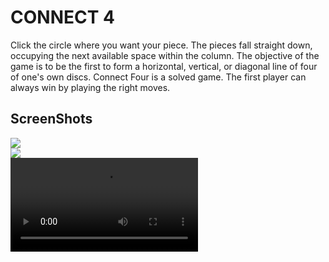 # CONNECT 4
Click the circle where you want your piece.
The pieces fall straight down, occupying the next available space within the column. 
The objective of the game is to be the first to form a horizontal, vertical, or diagonal line of four of one's own discs. 
Connect Four is a solved game. The first player can always win by playing the right moves.

## ScreenShots

<img src="https://i.imgur.com/jMjfNSZ.png"/>
<br>
<img src="https://i.imgur.com/QuUzPOw.png"/>
<br>
<video src="sounds/gameVideo.mp4"/>

## Technologies Used

* HTML
* CSS/BootStrap
* jQuery
* JavaScript

## Link to Game

[Click here to play!](http://Jaguirre123.github.io/Project_1_connect4)